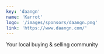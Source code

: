 ```yaml
---
key: 'daangn'
name: 'Karrot'
logo: '/images/sponsors/daangn.png'
link: 'https://www.daangn.com/'
---
```


Your local buying & selling community
